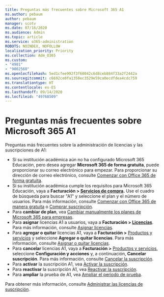 ```yaml
---
title: Preguntas más frecuentes sobre Microsoft 365 A1
ms.author: pebaum
author: pebaum
manager: scotv
ms.date: 07/16/2020
ms.audience: Admin
ms.topic: article
ms.service: o365-administration
ROBOTS: NOINDEX, NOFOLLOW
localization_priority: Priority
ms.collection: Adm_O365
ms.custom:
- "4981"
- "9002568"
ms.openlocfilehash: 5ed1cfee992f3f60042c6d8ceb884f33a2f2442a
ms.sourcegitcommit: c6692ce0fa1358ec3529e59ca0ecdfdea4cdc759
ms.translationtype: HT
ms.contentlocale: es-ES
ms.lasthandoff: 09/14/2020
ms.locfileid: "49768509"
---
```

# <a name="microsoft-365-a1-faq"></a>Preguntas más frecuentes sobre Microsoft 365 A1

Preguntas más frecuentes sobre la administración de licencias y las suscripciones de A1:

- Si su institución académica aún no ha configurado Microsoft 365 Educación, pero desea agregar **Microsoft 365 de forma gratuita**, puede proporcionar su correo electrónico para empezar. Para proporcionar su dirección de correo electrónico, consulte [Comenzar con Office 365 de forma gratuita](https://www.microsoft.com/education/products/office).  
- Si su institución académica cumple los requisitos para Microsoft 365 Educación, vaya a **Facturación >  [Servicios de compra](https://go.microsoft.com/fwlink/p/?linkid=868433).** Use el cuadro de búsqueda para buscar "A1" y seleccione el plan y el número de usuarios. Para más información, consulte [Comenzar con Office 365 de manera gratuita](https://docs.microsoft.com/microsoft-365/commerce/subscriptions/upgrade-to-different-plan) o [Comprar suscripción](https://docs.microsoft.com/microsoft-365/commerce/buy-another-subscription).
-   Para **cambiar de plan**, vea [Cambiar manualmente los planes de Microsoft 365 para empresas](https://docs.microsoft.com/microsoft-365/commerce/subscriptions/switch-plans-manually?view=o365-worldwide).   
-   Para **asignar** licencias A1 a usuarios, vaya a **Facturación >  [Licencias](https://go.microsoft.com/fwlink/p/?linkid=842264)**. Para más información, consulte [Asignar licencias](https://docs.microsoft.com/microsoft-365/admin/manage/assign-licenses-to-users).
-   Para **agregar o quitar** licencias A1, vaya a **Facturación >** [Productos y servicios](https://go.microsoft.com/fwlink/p/?linkid=842054) y seleccione **Agregar o quitar licencias**. Para más información, consulte [Asignar o quitar licencias](https://docs.microsoft.com/microsoft-365/commerce/licenses/buy-licenses?view=o365-worldwide#add-or-remove-licenses-for-your-business-subscription).
-   Para **cancelar** licencias A1, vaya a **Facturación >** [Productos y servicios](https://go.microsoft.com/fwlink/p/?linkid=842054), seleccione **Configuración y acciones** y, a continuación, **Cancelar suscripción**. Para más información, consulte  [Cancelar la suscripción](https://docs.microsoft.com/office365/admin/subscriptions-and-billing/cancel-your-subscription).
-   Para **activar** la suscripción A1, vea [Activar la suscripción](https://docs.microsoft.com/alchemyinsights/activate-your-office-365-subscription).
-   Para **reactivar** la suscripción A1, vea [Reactivar la suscripción](https://docs.microsoft.com/alchemyinsights/reactivate-your-subscription).
-   Para **ampliar** la prueba de A1, vea [Ampliar el periodo de prueba](https://docs.microsoft.com/alchemyinsights/extend-your-trial-for-office-365-for-business).

Para obtener más información, consulte [Administrar las licencias de suscripción](https://docs.microsoft.com/microsoft-365/commerce/licenses/buy-licenses?view=o365-worldwide#add-or-remove-licenses-for-your-business-subscription).